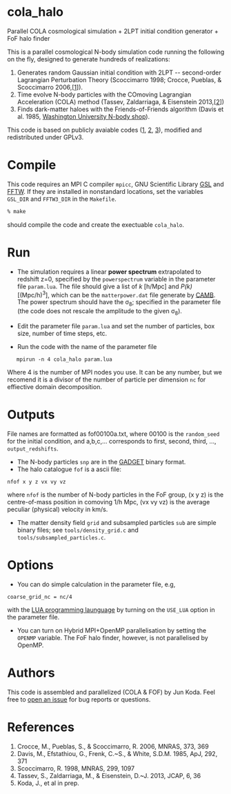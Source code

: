 cola_halo
=========

Parallel COLA cosmological simulation + 2LPT initial condition
generator + FoF halo finder

This is a parallel cosmological N-body simulation code running the
following on the fly, designed to generate hundreds of realizations:

1. Generates random Gaussian initial condition with 2LPT --
second-order Lagrangian Perturbation Theory (Scoccimarro 1998; Crocce,
Pueblas, & Scoccimarro 2006,[[1]]).
2. Time evolve N-body particles with the COmoving Lagrangian
Acceleration (COLA) method (Tassev, Zaldarriaga, & Eisenstein
2013,[[2]])
3. Finds dark-matter haloes with the Friends-of-Friends algorithm
(Davis et al. 1985, [Washington University N-body shop][3]).


This code is based on publicly avaiable codes ([1], [2], [3]),
modified and redistributed under GPLv3.

# Compile
This code requires an MPI C compiler `mpicc`, GNU Scientific Library [GSL](https://www.gnu.org/software/gsl/) and [FFTW](http://www.fftw.org/). If they are installed in nonstandard locations, set the variables `GSL_DIR` and `FFTW3_DIR` in the `Makefile`.

```bash
% make
```

should compile the code and create the exectuable `cola_halo`.

# Run


- The simulation requires a linear **power spectrum** extrapolated to redshift z=0, specified by the `powerspectrum` variable in the parameter file `param.lua`. The file should give a list of *k* [h/Mpc] and *P(k)* [(Mpc/h)<sup>3</sup>], which can be the `matterpower.dat` file generate by [CAMB](http://camb.info/). The power spectrum should have the &sigma;<sub>8</sub>; specified in the parameter file (the code does not rescale the amplitude to the given &sigma;<sub>8</sub>).

- Edit the parameter file `param.lua` and set the number of particles, box size, number of time steps, etc. 

- Run the code with the name of the parameter file

```
   mpirun -n 4 cola_halo param.lua
```
Where 4 is the number of MPI nodes you use. It can be any number, but we recomend it is a divisor of the number of particle per dimension `nc` for effiective domain decomposition.

# Outputs

File names are formatted as fof00100a.txt, where 00100 is the `random_seed` for the initial condition, and a,b,c,... corresponds to first, second, third, ..., `output_redshifts`.

- The N-body particles `snp` are in the [GADGET](http://www.mpa-garching.mpg.de/gadget/) binary format.
- The halo catalogue `fof` is a ascii file:

```
nfof x y z vx vy vz
```

where `nfof` is the number of N-body particles in the FoF group, (x y z) is the centre-of-mass position in comoving 1/h Mpc, (vx vy vz) is the average peculiar (physical) velocity in km/s.

- The matter density field `grid` and subsampled particles `sub` are simple binary files; see `tools/density_grid.c` and `tools/subsampled_particles.c`.

# Options

- You can do simple calculation in the parameter file, e.g,

```
coarse_grid_nc = nc/4
```

with the [LUA programming launguage](http://www.lua.org/) by turning on the `USE_LUA` option in the parameter file.

- You can turn on Hybrid MPI+OpenMP parallelisation by setting the `OPENMP` variable. The FoF halo finder, however, is not parallelised by OpenMP.

# Authors
This code is assembled and parallelized (COLA & FOF) by Jun Koda. Feel free to [open an issue](https://github.com/junkoda/cola_halo/issues) for bug reports or questions.

# References 
1. Crocce, M., Pueblas, S., & Scoccimarro, R. 2006, MNRAS, 373, 369
2. Davis, M., Efstathiou, G., Frenk, C.~S., & White, S.D.M. 1985, ApJ, 292, 371 
3. Scoccimarro, R. 1998, MNRAS, 299, 1097
4. Tassev, S., Zaldarriaga, M., & Eisenstein, D.~J. 2013, JCAP, 6, 36 
5. Koda, J., et al in prep.

[1]: http://cosmo.nyu.edu/roman/2LPT/
[2]: https://bitbucket.org/tassev/colacode/
[3]: http://www-hpcc.astro.washington.edu/tools/fof.html


